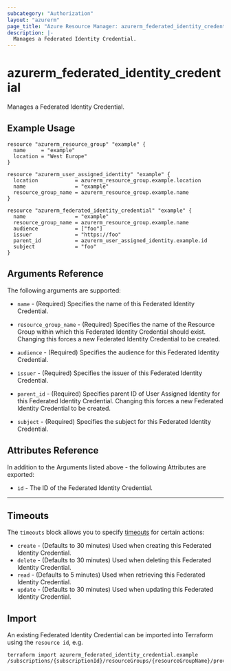 ```yaml
---
subcategory: "Authorization"
layout: "azurerm"
page_title: "Azure Resource Manager: azurerm_federated_identity_credential"
description: |-
  Manages a Federated Identity Credential.
---
```


# azurerm_federated_identity_credential

Manages a Federated Identity Credential.

## Example Usage

```hcl
resource "azurerm_resource_group" "example" {
  name     = "example"
  location = "West Europe"
}

resource "azurerm_user_assigned_identity" "example" {
  location            = azurerm_resource_group.example.location
  name                = "example"
  resource_group_name = azurerm_resource_group.example.name
}

resource "azurerm_federated_identity_credential" "example" {
  name                = "example"
  resource_group_name = azurerm_resource_group.example.name
  audience            = ["foo"]
  issuer              = "https://foo"
  parent_id           = azurerm_user_assigned_identity.example.id
  subject             = "foo"
}
```

## Arguments Reference

The following arguments are supported:

* `name` - (Required) Specifies the name of this Federated Identity Credential.

* `resource_group_name` - (Required) Specifies the name of the Resource Group within which this Federated Identity Credential should exist. Changing this forces a new Federated Identity Credential to be created.

* `audience` - (Required) Specifies the audience for this Federated Identity Credential.

* `issuer` - (Required) Specifies the issuer of this Federated Identity Credential.

* `parent_id` - (Required) Specifies parent ID of User Assigned Identity for this Federated Identity Credential. Changing this forces a new Federated Identity Credential to be created.

* `subject` - (Required) Specifies the subject for this Federated Identity Credential.

## Attributes Reference

In addition to the Arguments listed above - the following Attributes are exported:

* `id` - The ID of the Federated Identity Credential.

---

## Timeouts

The `timeouts` block allows you to specify [timeouts](https://www.terraform.io/docs/configuration/resources.html#timeouts) for certain actions:

* `create` - (Defaults to 30 minutes) Used when creating this Federated Identity Credential.
* `delete` - (Defaults to 30 minutes) Used when deleting this Federated Identity Credential.
* `read` - (Defaults to 5 minutes) Used when retrieving this Federated Identity Credential.
* `update` - (Defaults to 30 minutes) Used when updating this Federated Identity Credential.

## Import

An existing Federated Identity Credential can be imported into Terraform using the `resource id`, e.g.

```shell
terraform import azurerm_federated_identity_credential.example /subscriptions/{subscriptionId}/resourceGroups/{resourceGroupName}/providers/Microsoft.ManagedIdentity/userAssignedIdentities/{parentIdentityName}/federatedIdentityCredentials/{resourceName}
```
